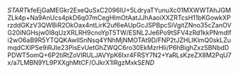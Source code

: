 $START$kfeEjGaMEGkr2ExeQuSxC2096lU+5LdryaTYunuXc01MXWWTAhJGMZLk4p+Na9AnUcs4pkD6q07mCegHlmOtAatJJhAaoiXXZRTcsH11bKGowkXPrzddGKzV3QWBiR2OkOax4ntLirK2uf6eAUpGcJSPBpcSiVgitZNno35cZanOVG20iNGHsjw0I8qUzXRLRH9cnoYpT5TW/ESNL2Je6Po9tSFV4zRd1kkPNmdIfi2wO6aB9R5YTQQKAwIlSnNsq4YNhMjNMOTAt9D/FNP2tJZHLIKlmQ0skLZumqdCXIPSe9iRJIe23PisEvUetGhZWQC6ro30EkMzrHIi/P6hBighZxzSBNbdDPDWT5omQ+6P2tiRtZoVIRULJAVYpK6Ixr4FRSY7N2+YaRLsKzeZX8M2PqU7x/a7LMBN9YL9PXXghMtCF/OJkrX1IRgzMxkS$END$